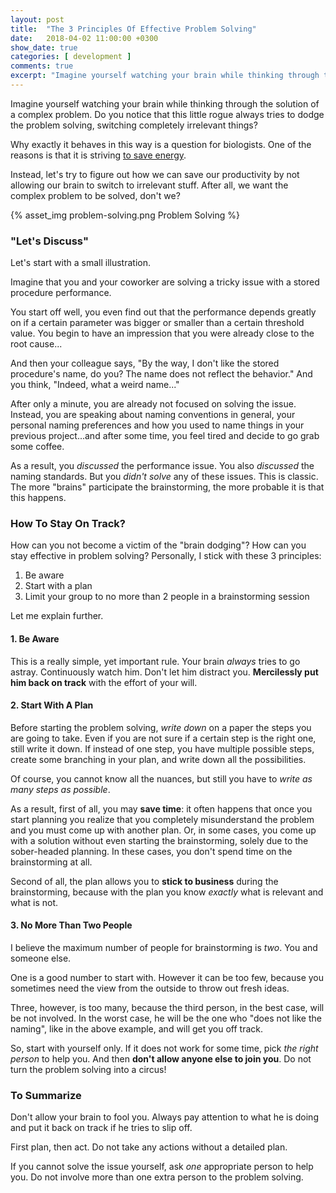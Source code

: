 ```yaml
---
layout: post
title:  "The 3 Principles Of Effective Problem Solving"
date:   2018-04-02 11:00:00 +0300
show_date: true
categories: [ development ]
comments: true
excerpt: "Imagine yourself watching your brain while thinking through the solution of a complex problem. Do you notice that this little rogue always tries to dodge the problem solving, switching completely irrelevant things?"
---
```


Imagine yourself watching your brain while thinking through the solution of a complex problem. Do you notice that this little rogue always tries to dodge the problem solving, switching completely irrelevant things?

Why exactly it behaves in this way is a question for biologists. One of the reasons is that it is striving [to save energy](http://worldview.stanford.edu/blog/ask-neuroscientist-why-thinking-hard-so-hard).

Instead, let's try to figure out how we can save our productivity by not allowing our brain to switch to irrelevant stuff. After all, we want the complex problem to be solved, don't we?

{% asset_img problem-solving.png Problem Solving %}

### "Let's Discuss"

Let's start with a small illustration.

Imagine that you and your coworker are solving a tricky issue with a stored procedure performance.

You start off well, you even find out that the performance depends greatly on if a certain parameter was bigger or smaller than a certain threshold value. You begin to have an impression that you were already close to the root cause...

And then your colleague says, "By the way, I don't like the stored procedure's name, do you? The name does not reflect the behavior." And you think, "Indeed, what a weird name..."

After only a minute, you are already not focused on solving the issue. Instead, you are speaking about naming conventions in general, your personal naming preferences and how you used to name things in your previous project...and after some time, you feel tired and decide to go grab some coffee.

As a result, you _discussed_ the performance issue. You also _discussed_ the naming standards. But you _didn't solve_ any of these issues. This is classic. The more "brains" participate the brainstorming, the more probable it is that this happens.

### How To Stay On Track?

How can you not become a victim of the "brain dodging"? How can you stay effective in problem solving? Personally, I stick with these 3 principles:

1. Be aware
2. Start with a plan
3. Limit your group to no more than 2 people in a brainstorming session

Let me explain further.

#### 1. Be Aware

This is a really simple, yet important rule. Your brain _always_ tries to go astray. Continuously watch him. Don't let him distract you. __Mercilessly put him back on track__ with the effort of your will.

#### 2. Start With A Plan

Before starting the problem solving, _write down_ on a paper the steps you are going to take. Even if you are not sure if a certain step is the right one, still write it down. If instead of one step, you have multiple possible steps, create some branching in your plan, and write down all the possibilities.

Of course, you cannot know all the nuances, but still you have to _write as many steps as possible_. 

As a result, first of all, you may __save time__: it often happens that once you start planning you realize that you completely misunderstand the problem and you must come up with another plan. Or, in some cases, you come up with a solution without even starting the brainstorming, solely due to the sober-headed planning. In these cases, you don't spend time on the brainstorming at all.

Second of all, the plan allows you to __stick to business__ during the brainstorming, because with the plan you know _exactly_ what is relevant and what is not.

#### 3. No More Than Two People

I believe the maximum number of people for brainstorming is _two_. You and someone else.

One is a good number to start with. However it can be too few, because you sometimes need the view from the outside to throw out fresh ideas.

Three, however, is too many, because the third person, in the best case, will be not involved. In the worst case, he will be the one who "does not like the naming", like in the above example, and will get you off track. 

So, start with yourself only. If it does not work for some time, pick _the right person_ to help you. And then __don't allow anyone else to join you__. Do not turn the problem solving into a circus!

### To Summarize

Don't allow your brain to fool you. Always pay attention to what he is doing and put it back on track if he tries to slip off.

First plan, then act. Do not take any actions without a detailed plan.

If you cannot solve the issue yourself, ask _one_ appropriate person to help you. Do not involve more than one extra person to the problem solving.
